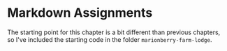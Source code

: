 # Markdown Assignments
The starting point for this chapter is a bit different than previous chapters, so I've included the starting code in the folder `marionberry-farm-lodge`.